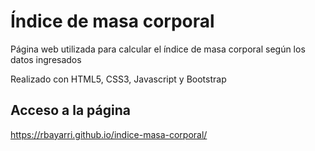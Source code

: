# Índice de masa corporal
<p>Página web utilizada para calcular el índice de masa corporal según los datos ingresados</p>
<p>Realizado con HTML5, CSS3, Javascript y Bootstrap</p>

## Acceso a la página
<a href="https://rbayarri.github.io/indice-masa-corporal/" target="_blank">https://rbayarri.github.io/indice-masa-corporal/</a>
